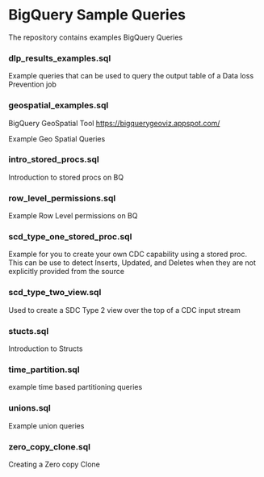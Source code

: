 # BigQuery Sample Queries

The repository contains examples BigQuery Queries


### dlp_results_examples.sql
Example queries that can be used to query the output table of a Data loss Prevention job


### geospatial_examples.sql
BigQuery GeoSpatial Tool
https://bigquerygeoviz.appspot.com/

Example Geo Spatial Queries


### intro_stored_procs.sql
Introduction to stored procs on BQ


### row_level_permissions.sql
Example Row Level permissions on BQ


### scd_type_one_stored_proc.sql
Example for you to create your own CDC capability using a stored proc.
This can be use to detect Inserts, Updated, and Deletes when they are not explicitly provided from the source


### scd_type_two_view.sql
Used to create a SDC Type 2 view over the top of a CDC input stream

### stucts.sql
Introduction to Structs

### time_partition.sql
example time based partitioning queries

### unions.sql
Example union queries

### zero_copy_clone.sql
Creating a Zero copy Clone
